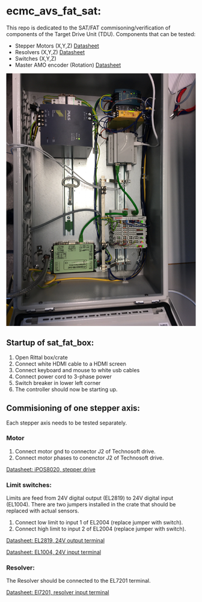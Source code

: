 # ecmc_avs_fat_sat:
This repo is dedicated to the SAT/FAT commisoning/verification of components of the Target Drive Unit (TDU).
Components that can be tested:
* Stepper Motors (X,Y,Z) [Datasheet](doc/stepper/phytron_datasheet.pdf)
* Resolvers (X,Y,Z) [Datasheet](doc/stepper/phytron_datasheet.pdf)
* Switches (X,Y,Z) 
* Master AMO encoder (Rotation) [Datasheet](doc/amo_encoder/amosinEncoder.pdf)

![Hardware](doc/crate/overview.jpg)

## Startup of sat_fat_box:
1. Open Rittal box/crate
2. Connect white HDMI cable to a HDMI screen
3. Connect keyboard and mouse to white usb cables
4. Connect power cord to 3-phase power
5. Switch breaker in lower left corner
6. The controller should now be starting up.


## Commisioning of one stepper axis:
Each stepper axis needs to be tested separately.

### Motor
1. Connect motor gnd to connector J2 of Technosoft drive.
2. Connect motor phases to conenctor J2 of Technosoft drive.

[Datasheet: iPOS8020, stepper drive](doc/crate/datasheets/iPOS8020_P029.026.E221.DSH_.10G.pdf)

### Limit switches:
Limits are feed from 24V digital output (EL2819) to 24V digital input (EL1004). There are two jumpers installed in the crate that should be replaced with actual sensors.
1. Connect low limit to input 1 of EL2004 (replace jumper with switch).
2. Connect high limit to input 2 of EL2004 (replace jumper with switch).

[Datasheet: EL2819, 24V output terminal](doc/crate/datasheets/EL2819.pdf)

[Datasheet: EL1004, 24V input terminal](doc/crate/datasheets/EL1004.pdf)


### Resolver:
The Resolver should be connected to the EL7201 terminal.

[Datasheet: El7201, resolver input terminal](doc/crate/datasheets/EL7201.pdf)


